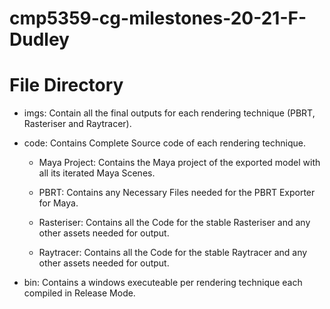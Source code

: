 # cmp5359-cg-milestones-20-21-F-Dudley

# File Directory
- imgs:
Contain all the final outputs for each rendering technique (PBRT, Rasteriser and Raytracer).

- code:
Contains Complete Source code of each rendering technique.

  - Maya Project:
    Contains the Maya project of the exported model with all its iterated Maya Scenes.

  - PBRT:
    Contains any Necessary Files needed for the PBRT Exporter for Maya.
  - Rasteriser:
    Contains all the Code for the stable Rasteriser and any other assets needed for output.
  - Raytracer:
    Contains all the Code for the stable Raytracer and any other assets needed for output.

- bin:
  Contains a windows executeable per rendering technique each compiled in Release Mode.

